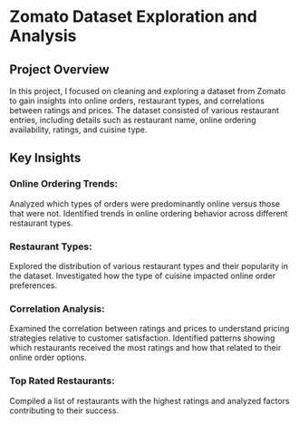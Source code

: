 # Zomato Dataset Exploration and Analysis
## Project Overview
In this project, I focused on cleaning and exploring a dataset from Zomato to gain insights into online orders, restaurant types, and correlations between ratings and prices. The dataset consisted of various restaurant entries, including details such as restaurant name, online ordering availability, ratings, and cuisine type.

## Key Insights
### Online Ordering Trends:

Analyzed which types of orders were predominantly online versus those that were not.
Identified trends in online ordering behavior across different restaurant types.

### Restaurant Types:

Explored the distribution of various restaurant types and their popularity in the dataset.
Investigated how the type of cuisine impacted online order preferences.

### Correlation Analysis:

Examined the correlation between ratings and prices to understand pricing strategies relative to customer satisfaction.
Identified patterns showing which restaurants received the most ratings and how that related to their online order options.

### Top Rated Restaurants:

Compiled a list of restaurants with the highest ratings and analyzed factors contributing to their success.
